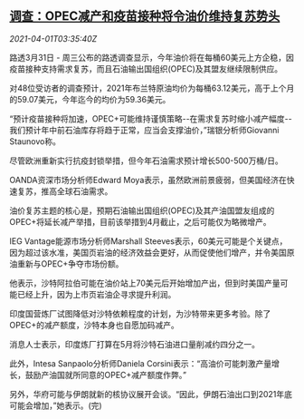 <!--1617249663000-->
[调查：OPEC减产和疫苗接种将令油价维持复苏势头](https://cn.reuters.com/article/poll-oil-0331-wedn-idCNKBS2BO43K)
------

<div><i>2021-04-01T03:35:40Z</i></div><p>路透3月31日 - 周三公布的路透调查显示，今年油价将在每桶60美元上方企稳，因疫苗接种支持需求复苏，而且石油输出国组织(OPEC)及其盟友继续限制供应。</p><p>对48位受访者的调查预计，2021年布兰特原油均价为每桶63.12美元，高于上个月的59.07美元，今年迄今的均价为59.36美元。</p><p>“预计疫苗接种将加速，OPEC+可能维持谨慎策略--在需求复苏时缩小减产幅度--我们预计年中前石油库存将趋于正常，应当会支撑油价，”瑞银分析师Giovanni Staunovo称。</p><p>尽管欧洲重新实行抗疫封锁举措，但今年石油需求预计增长500-500万桶/日。</p><p>OANDA资深市场分析师Edward Moya表示，虽然欧洲前景疲弱，但美国经济在快速复苏，推高全球石油需求。</p><p>油价复苏主题的核心是，预期石油输出国组织(OPEC)及其产油国盟友组成的OPEC+将延长减产举措，目前该举措到4月截止，之后可能仅为略微增产。</p><p>IEG Vantage能源市场分析师Marshall Steeves表示，60美元可能是个关键点，因为超过该水准，美国页岩油的经济效益会更好，从而促使他们增产，并令美国原油重新与OPEC+争夺市场份额。</p><p>他表示，沙特阿拉伯可能在油价站上70美元后开始增加产出，但到时美国产量可能已经上升，因为上市页岩油企寻求提升利润。</p><p>印度国营炼厂试图降低对沙特依赖程度的计划，为沙特带来更多考验。除了OPEC+的减产额度，沙特本身也自愿加码减产。</p><p>消息人士表示，印度炼厂打算在5月将沙特石油进口量削减约四分之一。</p><p>此外，Intesa Sanpaolo分析师Daniela Corsini表示：“高油价可能刺激产量增长，鼓励产油国就所同意的OPEC+减产额度作弊。”</p><p>另外，华府可能与伊朗就新的核协议展开会谈。“因此，伊朗石油出口到2021年底可能会增加，”她表示。(完)</p>
